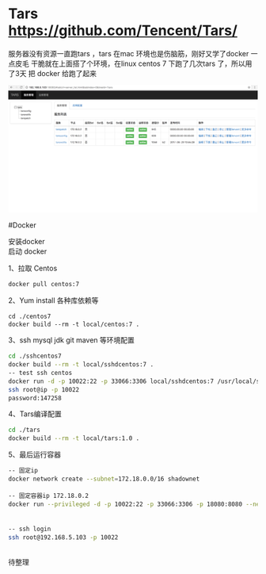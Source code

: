 # Tars     https://github.com/Tencent/Tars/



服务器没有资源一直跑tars ，tars 在mac 环境也是伤脑筋，刚好又学了docker 一点皮毛 干脆就在上面搭了个环境，在linux centos 7 下跑了几次tars 了，所以用了3天 把 docker 给跑了起来 


 ![image](https://github.com/nigly/docker_tars/blob/master/images/1.png)


#Docker 

安装docker </br>
启动 docker

1、拉取 Centos
```Bash
docker pull centos:7
``` 
2、Yum install 各种库依赖等
```
cd ./centos7
docker build --rm -t local/centos:7 .
```
3、ssh mysql jdk git maven 等环境配置
```Bash
cd ./sshcentos7
docker build --rm -t local/sshdcentos:7 .
-- test ssh centos 
docker run -d -p 10022:22 -p 33066:3306 local/sshdcentos:7 /usr/local/sbin/run.sh
ssh root@ip -p 10022
password:147258
```
4、Tars编译配置
```Bash
cd ./tars
docker build --rm -t local/tars:1.0 .
```
5、最后运行容器
```Bash
-- 固定ip
docker network create --subnet=172.18.0.0/16 shadownet

-- 固定容器ip 172.18.0.2 
docker run --privileged -d -p 10022:22 -p 33066:3306 -p 18080:8080 --net shadownet --ip 172.18.0.2 local/tars:1.0 /usr/local/sbin/run.sh /usr/sbin/init
    
    
-- ssh login
ssh root@192.168.5.103 -p 10022
        
```




    
    
    


待整理

